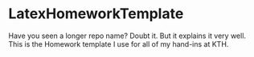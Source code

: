 # LatexHomeworkTemplate
Have you seen a longer repo name? Doubt it. But it explains it very well. This is the Homework template I use for all of my hand-ins at KTH. 
